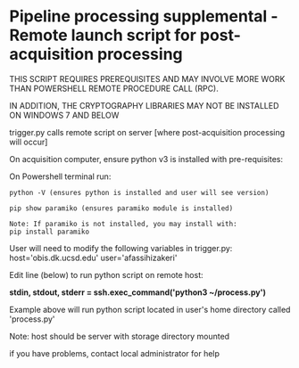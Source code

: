 # **Pipeline processing supplemental - Remote launch script for post-acquisition processing**

THIS SCRIPT REQUIRES PREREQUISITES AND MAY INVOLVE MORE WORK THAN POWERSHELL REMOTE PROCEDURE CALL (RPC).

IN ADDITION, THE CRYPTOGRAPHY LIBRARIES MAY NOT BE INSTALLED ON WINDOWS 7 AND BELOW

trigger.py calls remote script on server [where post-acquisition processing will occur]

On acquisition computer, ensure python v3 is installed with pre-requisites:

On Powershell terminal run: 

    python -V (ensures python is installed and user will see version)

    pip show paramiko (ensures paramiko module is installed)

    Note: If paramiko is not installed, you may install with: 
    pip install paramiko

User will need to modify the following variables in trigger.py:
host='obis.dk.ucsd.edu'
user='afassihizakeri'

Edit line (below) to run python script on remote host:

**stdin, stdout, stderr = ssh.exec_command('python3 ~/process.py')**

Example above will run python script located in user's home directory called 'process.py'

Note: host should be server with storage directory mounted

if you have problems, contact local administrator for help